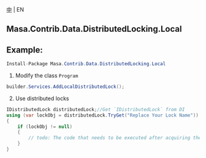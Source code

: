 [中](README.zh-CN.md) | EN

## Masa.Contrib.Data.DistributedLocking.Local

## Example:

```c#
Install-Package Masa.Contrib.Data.DistributedLocking.Local
```

1. Modify the class `Program`

``` C#
builder.Services.AddLocalDistributedLock();
```

2. Use distributed locks

``` C#
IDistributedLock distributedLock;//Get `IDistributedLock` from DI
using (var lockObj = distributedLock.TryGet("Replace Your Lock Name"))
{
    if (lockObj != null)
    {
        // todo: The code that needs to be executed after acquiring the distributed lock
    }
}
```